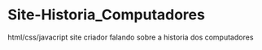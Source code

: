 # Site-Historia_Computadores
 html/css/javacript site criador falando sobre a historia dos computadores
